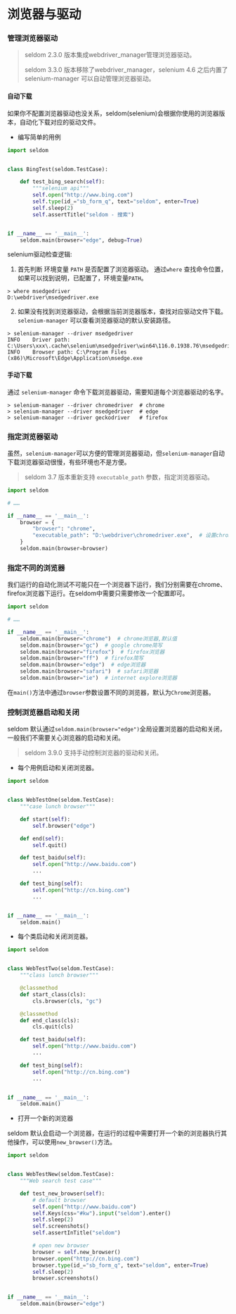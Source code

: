# 浏览器与驱动

### 管理浏览器驱动

> seldom 2.3.0 版本集成webdriver_manager管理浏览器驱动。
>
> seldom 3.3.0 版本移除了webdriver_manager，selenium 4.6 之后内置了 selenium-manager 可以自动管理浏览器驱动。

#### 自动下载

如果你不配置浏览器驱动也没关系，seldom(selenium)会根据你使用的浏览器版本，自动化下载对应的驱动文件。

* 编写简单的用例

```python
import seldom


class BingTest(seldom.TestCase):

    def test_bing_search(self):
        """selenium api"""
        self.open("http://www.bing.com")
        self.type(id_="sb_form_q", text="seldom", enter=True)
        self.sleep(2)
        self.assertTitle("seldom - 搜索")


if __name__ == '__main__':
    seldom.main(browser="edge", debug=True)
```

selenium驱动检查逻辑:

1. 首先判断 环境变量 `PATH` 是否配置了浏览器驱动。 通过`where` 查找命令位置，如果可以找到说明，已配置了，环境变量`PATH`。

```shell
> where msedgedriver
D:\webdriver\msedgedriver.exe
```

2. 如果没有找到浏览器驱动，会根据当前浏览器版本，查找对应驱动文件下载。 `selenium-manager` 可以查看浏览器驱动的默认安装路径。

```shell
> selenium-manager --driver msedgedriver
INFO    Driver path: C:\Users\xxx\.cache\selenium\msedgedriver\win64\116.0.1938.76\msedgedriver.exe
INFO    Browser path: C:\Program Files (x86)\Microsoft\Edge\Application\msedge.exe
```

#### 手动下载

通过 `selenium-manager` 命令下载浏览器驱动，需要知道每个浏览器驱动的名字。

```shell
> selenium-manager --driver chromedriver  # chrome
> selenium-manager --driver msedgedriver  # edge
> selenium-manager --driver geckodriver   # firefox
```

### 指定浏览器驱动

虽然，`selenium-manager`可以方便的管理浏览器驱动，但`selenium-manager`自动下载浏览器驱动很慢，有些环境也不是方便。

> seldom 3.7 版本重新支持 `executable_path` 参数，指定浏览器驱动。

```python
import seldom

# ……

if __name__ == '__main__':
    browser = {
        "browser": "chrome",
        "executable_path": "D:\webdriver\chromedriver.exe",  # 设置chrome浏览器驱动位置，其他浏览器类似。
    }
    seldom.main(browser=browser)
```

### 指定不同的浏览器

我们运行的自动化测试不可能只在一个浏览器下运行，我们分别需要在chrome、firefox浏览器下运行。在seldom中需要只需要修改一个配置即可。

```python
import seldom

# ……

if __name__ == '__main__':
    seldom.main(browser="chrome")  # chrome浏览器,默认值
    seldom.main(browser="gc")  # google chrome简写
    seldom.main(browser="firefox")  # firefox浏览器
    seldom.main(browser="ff")  # firefox简写
    seldom.main(browser="edge")  # edge浏览器
    seldom.main(browser="safari")  # safari浏览器
    seldom.main(browser="ie")  # internet explore浏览器
```

在`main()`方法中通过`browser`参数设置不同的浏览器，默认为`Chrome`浏览器。

### 控制浏览器启动和关闭

seldom 默认通过`seldom.main(browser="edge")`全局设置浏览器的启动和关闭，一般我们不需要关心浏览器的启动和关闭。

> seldom 3.9.0 支持手动控制浏览器的驱动和关闭。

* 每个用例启动和关闭浏览器。

```python
import seldom


class WebTestOne(seldom.TestCase):
    """case lunch browser"""

    def start(self):
        self.browser("edge")

    def end(self):
        self.quit()

    def test_baidu(self):
        self.open("http://www.baidu.com")
        ...

    def test_bing(self):
        self.open("http://cn.bing.com")
        ...


if __name__ == '__main__':
    seldom.main()
```

* 每个类启动和关闭浏览器。

```python
import seldom


class WebTestTwo(seldom.TestCase):
    """class lunch browser"""

    @classmethod
    def start_class(cls):
        cls.browser(cls, "gc")

    @classmethod
    def end_class(cls):
        cls.quit(cls)

    def test_baidu(self):
        self.open("http://www.baidu.com")
        ...

    def test_bing(self):
        self.open("http://cn.bing.com")
        ...


if __name__ == '__main__':
    seldom.main()
```

* 打开一个新的浏览器

seldom 默认会启动一个浏览器，在运行的过程中需要打开一个新的浏览器执行其他操作，可以使用`new_browser()`方法。

```python
import seldom


class WebTestNew(seldom.TestCase):
    """Web search test case"""

    def test_new_browser(self):
        # default browser
        self.open("http://www.baidu.com")
        self.Keys(css="#kw").input("seldom").enter()
        self.sleep(2)
        self.screenshots()
        self.assertInTitle("seldom")

        # open new browser
        browser = self.new_browser()
        browser.open("http://cn.bing.com")
        browser.type(id_="sb_form_q", text="seldom", enter=True)
        self.sleep(2)
        browser.screenshots()


if __name__ == '__main__':
    seldom.main(browser="edge")
```
